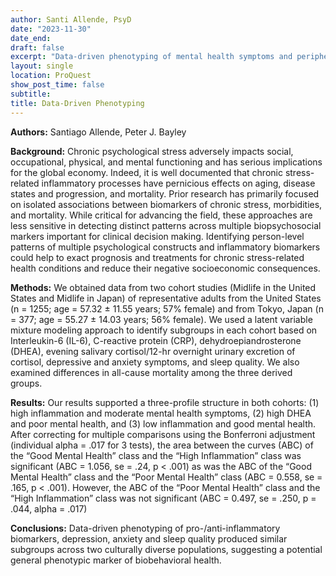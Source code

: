 ```yaml
---
author: Santi Allende, PsyD
date: "2023-11-30"
date_end: 
draft: false
excerpt: "Data-driven phenotyping of mental health symptoms and peripheral biomarkers (manuscript in preparation)"
layout: single
location: ProQuest
show_post_time: false
subtitle:
title: Data-Driven Phenotyping
---
```


**Authors:** Santiago Allende, Peter J. Bayley 

**Background:** Chronic psychological stress adversely impacts social, occupational, physical, and mental functioning and has serious implications for the global economy. Indeed, it is well documented that chronic stress-related inflammatory processes have pernicious effects on aging, disease states and progression, and mortality. Prior research has primarily focused on isolated associations between biomarkers of chronic stress, morbidities, and mortality. While critical for advancing the field, these approaches are less sensitive in detecting distinct patterns across multiple biopsychosocial markers important for clinical decision making. Identifying person-level patterns of multiple psychological constructs and inflammatory biomarkers could help to exact prognosis and treatments for chronic stress-related health conditions and reduce their negative socioeconomic consequences.

**Methods:** We obtained data from two cohort studies (Midlife in the United States and Midlife in Japan) of representative adults from the United States (n = 1255; age = 57.32 ± 11.55 years; 57% female) and from Tokyo, Japan (n = 377; age = 55.27 ± 14.03 years; 56% female). We used a latent variable mixture modeling approach to identify subgroups in each cohort based on Interleukin-6 (IL-6), C-reactive protein (CRP), dehydroepiandrosterone (DHEA), evening salivary cortisol/12-hr overnight urinary excretion of cortisol, depressive and anxiety symptoms, and sleep quality. We also examined differences in all-cause mortality among the three derived groups.

**Results:**  Our results supported a three-profile structure in both cohorts: (1) high inflammation and moderate mental health symptoms, (2) high DHEA and poor mental health, and (3) low inflammation and good mental health. After correcting for multiple comparisons using the Bonferroni adjustment (individual alpha = .017 for 3 tests), the area between the curves (ABC) of the “Good Mental Health” class and the “High Inflammation” class was significant (ABC = 1.056, se = .24, p < .001) as was the ABC of the “Good Mental Health” class and the “Poor Mental Health” class (ABC = 0.558, se = .165, p < .001). However, the ABC of the “Poor Mental Health” class and the “High Inflammation” class was not significant (ABC = 0.497, se = .250, p = .044, alpha = .017)

**Conclusions:** Data-driven phenotyping of pro-/anti-inflammatory biomarkers, depression, anxiety and sleep quality produced similar subgroups across two culturally diverse populations, suggesting a potential general phenotypic marker of biobehavioral health.
